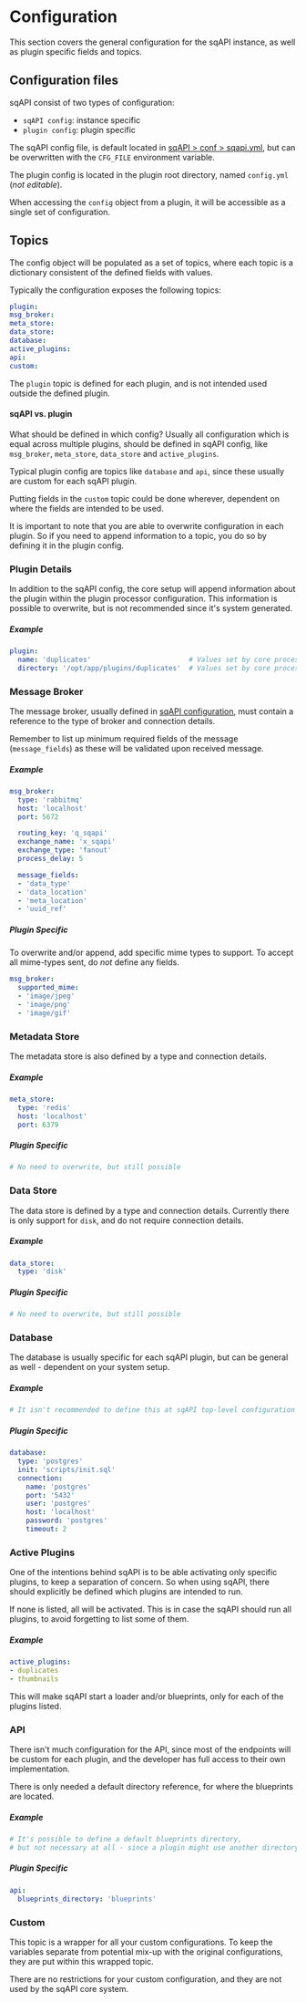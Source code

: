 # Configuration
This section covers the general configuration for the sqAPI instance,
as well as plugin specific fields and topics.

## Configuration files
sqAPI consist of two types of configuration:
* `sqAPI config`: instance specific
* `plugin config`: plugin specific

The sqAPI config file, is default located in [sqAPI > conf > sqapi.yml](sqapi/conf/sqapi.yml),
but can be overwritten with the `CFG_FILE` environment variable.

The plugin config is located in the plugin root directory, named `config.yml` (_not editable_).

When accessing the `config` object from a plugin,
it will be accessible as a single set of configuration.


## Topics
The config object will be populated as a set of topics,
where each topic is a dictionary consistent of the defined fields with values.

Typically the configuration exposes the following topics:
```yaml
plugin:
msg_broker:
meta_store:
data_store:
database:
active_plugins:
api:
custom:
```

The `plugin` topic is defined for each plugin,
and is not intended used outside the defined plugin.

#### sqAPI vs. plugin
What should be defined in which config?
Usually all configuration which is equal across multiple plugins,
should be defined in sqAPI config, like `msg_broker`, `meta_store`, `data_store` and `active_plugins`.

Typical plugin config are topics like `database` and `api`,
since these usually are custom for each sqAPI plugin.

Putting fields in the `custom` topic could be done wherever,
dependent on where the fields are intended to be used.

It is important to note that you are able to overwrite configuration in each plugin.
So if you need to append information to a topic, you do so by defining it in the plugin config.


### Plugin Details
In addition to the sqAPI config, the core setup will append
information about the plugin within the plugin processor configuration.
This information is possible to overwrite, but is not recommended since it's system generated.

##### Example
```yaml
plugin:
  name: 'duplicates'                        # Values set by core processor
  directory: '/opt/app/plugins/duplicates'  # Values set by core processor
```


### Message Broker
The message broker, usually defined in [sqAPI configuration](../conf/sqapi.yml),
must contain a reference to the type of broker and connection details.

Remember to list up minimum required fields of the message (`message_fields`)
as these will be validated upon received message.

##### Example
```yaml
msg_broker:
  type: 'rabbitmq'
  host: 'localhost'
  port: 5672

  routing_key: 'q_sqapi'
  exchange_name: 'x_sqapi'
  exchange_type: 'fanout'
  process_delay: 5

  message_fields:
  - 'data_type'
  - 'data_location'
  - 'meta_location'
  - 'uuid_ref'
```

##### Plugin Specific
To overwrite and/or append, add specific mime types to support.
To accept all mime-types sent, do *not* define any fields.
```yaml
msg_broker:
  supported_mime:
  - 'image/jpeg'
  - 'image/png'
  - 'image/gif'
```


### Metadata Store
The metadata store is also defined by a type and connection details.

##### Example
```yaml
meta_store:
  type: 'redis'
  host: 'localhost'
  port: 6379
```

##### Plugin Specific
```yaml
# No need to overwrite, but still possible
```


### Data Store
The data store is defined by a type and connection details.
Currently there is only support for `disk`, and do not require connection details.

##### Example
```yaml
data_store:
  type: 'disk'
```

##### Plugin Specific
```yaml
# No need to overwrite, but still possible
```


### Database
The database is usually specific for each sqAPI plugin,
but can be general as well - dependent on your system setup.

##### Example
```yaml
# It isn't recommended to define this at sqAPI top-level configuration
```

##### Plugin Specific
```yaml
database:
  type: 'postgres'
  init: 'scripts/init.sql'
  connection:
    name: 'postgres'
    port: '5432'
    user: 'postgres'
    host: 'localhost'
    password: 'postgres'
    timeout: 2
```


### Active Plugins
One of the intentions behind sqAPI is to be able activating only specific plugins,
to keep a separation of concern.
So when using sqAPI, there should explicitly be defined which plugins are intended to run.

If none is listed, all will be activated.
This is in case the sqAPI should run all plugins, to avoid forgetting to list some of them.

##### Example
```yaml
active_plugins:
- duplicates
- thumbnails
```
This will make sqAPI start a loader and/or blueprints, only for each of the plugins listed.

### API
There isn't much configuration for the API,
since most of the endpoints will be custom for each plugin,
and the developer has full access to their own implementation.

There is only needed a default directory reference,
for where the blueprints are located.

##### Example
```yaml
# It's possible to define a default blueprints directory,
# but not necessary at all - since a plugin might use another directory name.
```

##### Plugin Specific
```yaml
api:
  blueprints_directory: 'blueprints'
```


### Custom
This topic is a wrapper for all your custom configurations.
To keep the variables separate from potential mix-up with the original configurations,
they are put within this wrapped topic.

There are no restrictions for your custom configuration,
and they are not used by the sqAPI core system.
